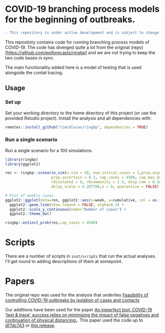 # COVID-19 branching process models for the beginning of outbreaks. 

```diff
- This repository is under active development and is subject to change as the analysis evolves
```

This repositoty contains code for running branching process models of COVID-19.
The code has diverged quite a lot from the original (repo)[https://github.com/epiforecasts/ringbp] and we are not trying to keep the two code bases in sync.

The main functionality added here is a model of testing that is used alongside the contat tracing.


## Usage

### Set up

Set your working directory to the home directory of this project (or use the provided Rstudio project). Install the analysis and all dependencies with: 

```r
remotes::install_github("timcdlucas/ringbp", dependencies = TRUE)
```

### Run a single scenario

Run a single scenario for a 100 simulations.

```r
library(ringbp)
library(ggplot2)

res <- ringbp::scenario_sim(n.sim = 10, num.initial.cases = 1,prop.asym=0,
                     prop.ascertain = 0.2, cap_cases = 4500, cap_max_days = 350,
                     r0isolated = 0, r0community = 2.5, disp.com = 0.16, disp.iso = 1, delay_shape = 1.651524,
                     delay_scale = 4.287786,k = 0, quarantine = FALSE)

# Plot of weekly cases
ggplot2::ggplot(data=res, ggplot2::aes(x=week, y=cumulative, col = as.factor(sim))) +
  ggplot2::geom_line(show.legend = FALSE, alpha=0.3) +
  ggplot2::scale_y_continuous(name="Number of cases") + 
  ggplot2::theme_bw()

ringbp::extinct_prob(res,cap_cases = 4500)
```



# Scripts

There are a number of scripts in `inst/scripts` that run the actual analyses.
I'll get round to adding descriptions of them at somepoint.


# Papers

The original repo was used for the analysis that underlies [Feasibility of controlling COVID-19 outbreaks by isolation of cases and contacts](https://www.thelancet.com/journals/langlo/article/PIIS2214-109X(20)30074-7/fulltext)

Our additions have been used for the paper [An imperfect tool: COVID-19 'test & trace' success relies on minimising the impact of false negatives and continuation of physical distancing.](https://www.medrxiv.org/content/10.1101/2020.06.09.20124008v2).
This paper used the code up to [df7dc743](https://github.com/timcdlucas/ringbp/tree/df7dc743aa84bba2be6f1807c30822e0b7fd247f) or [this release](https://github.com/timcdlucas/ringbp/releases/tag/imperfect_tool_sub1).
